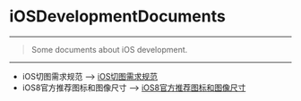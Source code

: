 # iOSDevelopmentDocuments

---
>Some documents about iOS development.

---

* iOS切图需求规范 --> [iOS切图需求规范](./iOS切图需求规范/ios切图需求规范.md)
* iOS8官方推荐图标和图像尺寸 --> [iOS8官方推荐图标和图像尺寸](./iOS8官方推荐图标和图像尺寸/iOS8官方推荐图标和图像尺寸.md)